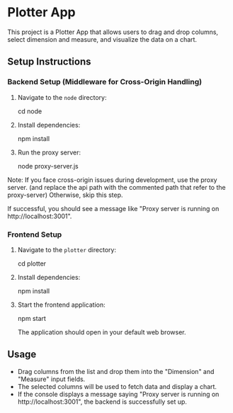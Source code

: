 # Plotter App

This project is a Plotter App that allows users to drag and drop columns, select dimension and measure, and visualize the data on a chart.

## Setup Instructions

### Backend Setup (Middleware for Cross-Origin Handling)

1. Navigate to the `node` directory:

    cd node

2. Install dependencies:

    npm install

3. Run the proxy server:

    node proxy-server.js

Note: If you face cross-origin issues during development, use the proxy server.
(and replace the api path with the commented path that refer to the proxy-server) Otherwise, skip this step.

If successful, you should see a message like "Proxy server is running on http://localhost:3001".

### Frontend Setup

1. Navigate to the `plotter` directory:

    cd plotter


2. Install dependencies:

    npm install


3. Start the frontend application:

    npm start

    The application should open in your default web browser.

## Usage

- Drag columns from the list and drop them into the "Dimension" and "Measure" input fields.
- The selected columns will be used to fetch data and display a chart.
- If the console displays a message saying "Proxy server is running on http://localhost:3001", the backend is successfully set up.

